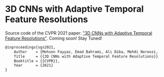 # 3D CNNs with Adaptive Temporal Feature Resolutions

Source code of the CVPR 2021 paper: ["3D CNNs with Adaptive Temporal Feature Resolutions"](https://arxiv.org/pdf/2011.08652.pdf).
Coming soon! Stay Tuned!



```latex
@inproceedings{sgs2021,
    Author    = {Mohsen Fayyaz, Emad Bahrami, Ali Diba, Mehdi Noroozi, Ehsan Adeli, Luc Van Gool, Juergen Gall},
    Title     = {{3D CNNs with Adaptive Temporal Feature Resolutions}},
    Booktitle = {{CVPR}},
    Year      = {2021}
}
```
